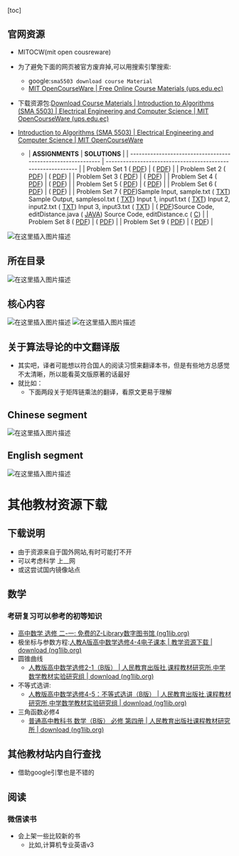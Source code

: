 [toc]



## 官网资源

-  MITOCW(mit open cousreware)
  - 为了避免下面的网页被官方废弃掉,可以用搜索引擎搜索:
    - google:`sma5503 download course Material`
    - [MIT OpenCourseWare | Free Online Course Materials (ups.edu.ec)](https://mitocw.ups.edu.ec/)
  - 下载资源包:[Download Course Materials | Introduction to Algorithms (SMA 5503) | Electrical Engineering and Computer Science | MIT OpenCourseWare (ups.edu.ec)](https://mitocw.ups.edu.ec/courses/electrical-engineering-and-computer-science/6-046j-introduction-to-algorithms-sma-5503-fall-2005/download-course-materials/)

- [Introduction to Algorithms (SMA 5503) | Electrical Engineering and Computer Science | MIT OpenCourseWare](https://ocw.mit.edu/courses/6-046j-introduction-to-algorithms-sma-5503-fall-2005/)

	- | **ASSIGNMENTS**                                              | **SOLUTIONS**                                                |
  | ------------------------------------------------------------ | ------------------------------------------------------------ |
  | Problem Set 1 ( [PDF](https://ocw.mit.edu/courses/6-046j-introduction-to-algorithms-sma-5503-fall-2005/resources/ps1/)) | ( [PDF](https://ocw.mit.edu/courses/6-046j-introduction-to-algorithms-sma-5503-fall-2005/resources/ps1sol/)) |
  | Problem Set 2 ( [PDF](https://ocw.mit.edu/courses/6-046j-introduction-to-algorithms-sma-5503-fall-2005/resources/ps2/)) | ( [PDF](https://ocw.mit.edu/courses/6-046j-introduction-to-algorithms-sma-5503-fall-2005/resources/ps2sol/)) |
  | Problem Set 3 ( [PDF](https://ocw.mit.edu/courses/6-046j-introduction-to-algorithms-sma-5503-fall-2005/resources/ps3/)) | ( [PDF](https://ocw.mit.edu/courses/6-046j-introduction-to-algorithms-sma-5503-fall-2005/resources/ps3sol/)) |
  | Problem Set 4 ( [PDF](https://ocw.mit.edu/courses/6-046j-introduction-to-algorithms-sma-5503-fall-2005/resources/ps4/)) | ( [PDF](https://ocw.mit.edu/courses/6-046j-introduction-to-algorithms-sma-5503-fall-2005/resources/ps4sol/)) |
  | Problem Set 5 ( [PDF](https://ocw.mit.edu/courses/6-046j-introduction-to-algorithms-sma-5503-fall-2005/resources/ps5/)) | ( [PDF](https://ocw.mit.edu/courses/6-046j-introduction-to-algorithms-sma-5503-fall-2005/resources/ps5sol/)) |
  | Problem Set 6 ( [PDF](https://ocw.mit.edu/courses/6-046j-introduction-to-algorithms-sma-5503-fall-2005/resources/ps6/)) | ( [PDF](https://ocw.mit.edu/courses/6-046j-introduction-to-algorithms-sma-5503-fall-2005/resources/ps6sol/)) |
  | Problem Set 7 ( [PDF](https://ocw.mit.edu/courses/6-046j-introduction-to-algorithms-sma-5503-fall-2005/resources/ps7/))Sample Input, sample.txt ( [TXT](https://ocw.mit.edu/courses/6-046j-introduction-to-algorithms-sma-5503-fall-2005/resources/sample/)) Sample Output, samplesol.txt ( [TXT](https://ocw.mit.edu/courses/6-046j-introduction-to-algorithms-sma-5503-fall-2005/resources/samplesol/)) Input 1, input1.txt ( [TXT](https://ocw.mit.edu/courses/6-046j-introduction-to-algorithms-sma-5503-fall-2005/resources/input1/)) Input 2, input2.txt ( [TXT](https://ocw.mit.edu/courses/6-046j-introduction-to-algorithms-sma-5503-fall-2005/resources/input2/)) Input 3, input3.txt ( [TXT](https://ocw.mit.edu/courses/6-046j-introduction-to-algorithms-sma-5503-fall-2005/resources/input3/)) | ( [PDF](https://ocw.mit.edu/courses/6-046j-introduction-to-algorithms-sma-5503-fall-2005/resources/ps7sol/))Source Code, editDistance.java ( [JAVA](https://ocw.mit.edu/courses/6-046j-introduction-to-algorithms-sma-5503-fall-2005/resources/editdistance/)) Source Code, editDistance.c ( [C](https://ocw.mit.edu/courses/6-046j-introduction-to-algorithms-sma-5503-fall-2005/resources/editdistance-1/)) |
  | Problem Set 8 ( [PDF](https://ocw.mit.edu/courses/6-046j-introduction-to-algorithms-sma-5503-fall-2005/resources/ps8/)) | ( [PDF](https://ocw.mit.edu/courses/6-046j-introduction-to-algorithms-sma-5503-fall-2005/resources/ps8sol/)) |
  | Problem Set 9 ( [PDF](https://ocw.mit.edu/courses/6-046j-introduction-to-algorithms-sma-5503-fall-2005/resources/ps9/)) | ( [PDF](https://ocw.mit.edu/courses/6-046j-introduction-to-algorithms-sma-5503-fall-2005/resources/ps9sol/)) |



![在这里插入图片描述](https://img-blog.csdnimg.cn/20210313191637469.png?x-oss-process=image/watermark,type_ZmFuZ3poZW5naGVpdGk,shadow_10,text_aHR0cHM6Ly9ibG9nLmNzZG4ubmV0L3h1Y2hhb3hpbjEzNzU=,size_16,color_FFFFFF,t_70)

##  所在目录

![在这里插入图片描述](https://img-blog.csdnimg.cn/20210313191520843.png?x-oss-process=image/watermark,type_ZmFuZ3poZW5naGVpdGk,shadow_10,text_aHR0cHM6Ly9ibG9nLmNzZG4ubmV0L3h1Y2hhb3hpbjEzNzU=,size_16,color_FFFFFF,t_70)

##  核心内容

![在这里插入图片描述](https://img-blog.csdnimg.cn/20210313191804507.png?x-oss-process=image/watermark,type_ZmFuZ3poZW5naGVpdGk,shadow_10,text_aHR0cHM6Ly9ibG9nLmNzZG4ubmV0L3h1Y2hhb3hpbjEzNzU=,size_16,color_FFFFFF,t_70)
![在这里插入图片描述](https://img-blog.csdnimg.cn/20210313191844376.png?x-oss-process=image/watermark,type_ZmFuZ3poZW5naGVpdGk,shadow_10,text_aHR0cHM6Ly9ibG9nLmNzZG4ubmV0L3h1Y2hhb3hpbjEzNzU=,size_16,color_FFFFFF,t_70)

##  关于算法导论的中文翻译版

- 其实吧，译者可能想以符合国人的阅读习惯来翻译本书，但是有些地方总感觉不太清晰，所以能看英文版原著的话最好
- 就比如：
  - 下面两段关于矩阵链乘法的翻译，看原文更易于理解

##  Chinese segment
![在这里插入图片描述](https://img-blog.csdnimg.cn/20210423213521135.png?x-oss-process=image/watermark,type_ZmFuZ3poZW5naGVpdGk,shadow_10,text_aHR0cHM6Ly9ibG9nLmNzZG4ubmV0L3h1Y2hhb3hpbjEzNzU=,size_16,color_FFFFFF,t_70)
##  English segment
![在这里插入图片描述](https://img-blog.csdnimg.cn/20210423213432599.png?x-oss-process=image/watermark,type_ZmFuZ3poZW5naGVpdGk,shadow_10,text_aHR0cHM6Ly9ibG9nLmNzZG4ubmV0L3h1Y2hhb3hpbjEzNzU=,size_16,color_FFFFFF,t_70)

# 其他教材资源下载

##  下载说明

- 由于资源来自于国外网站,有时可能打不开
- 可以考虑科学 上__网
- 或这尝试国内镜像站点
## 数学
###  考研复习可以参考的初等知识
* [高中数学 选修 二-一: 免费的Z-Library数字图书馆 (ng1lib.org)](https://zh.ng1lib.org/s/?q=%E9%AB%98%E4%B8%AD%E6%95%B0%E5%AD%A6+%E9%80%89%E4%BF%AE+%E4%BA%8C-%E4%B8%80)
* 极坐标与参数方程:[人教A版高中数学选修4-4电子课本 | 教学资源下载 | download (ng1lib.org)](https://zh.ng1lib.org/book/16700295/9a0835?dsource=recommend)
* 圆锥曲线
  * [人教版高中数学选修2-1（B版） | 人民教育出版社,课程教材研究所,中学数学教材实验研究组 | download (ng1lib.org)](https://zh.ng1lib.org/book/21446728/f0649e)
* 不等式选讲:
  * [人教版高中数学选修4-5：不等式选讲（B版） | 人民教育出版社,课程教材研究所,中学数学教材实验研究组 | download (ng1lib.org)](https://zh.ng1lib.org/book/21446733/98d4d1?dsource=recommend)
 * 三角函数必修4
	 * 	[普通高中教科书 数学（B版） 必修 第四册 | 人民教育出版社课程教材研究所 | download (ng1lib.org)](https://zh.ng1lib.org/book/13275150/82839b)
##  其他教材站内自行查找
- 借助google引擎也是不错的

##  阅读

###  微信读书
- 会上架一些比较新的书
	- 比如,计算机专业英语v3 	
